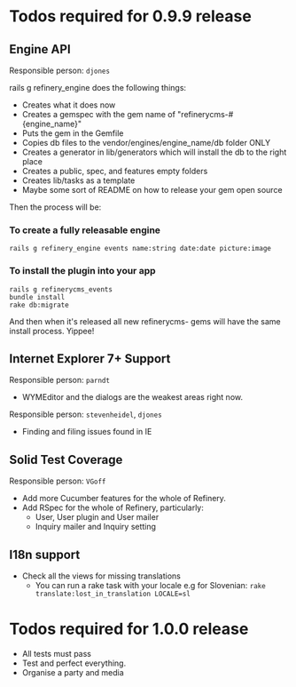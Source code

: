 # Todos required for 0.9.9 release

## Engine API

Responsible person: ``djones``

rails g refinery_engine does the following things:

- Creates what it does now
- Creates a gemspec with the gem name of "refinerycms-#{engine_name}"
- Puts the gem in the Gemfile
- Copies db files to the vendor/engines/engine_name/db folder ONLY
- Creates a generator in lib/generators which will install the db to the right place
- Creates a public, spec, and features empty folders
- Creates lib/tasks as a template
- Maybe some sort of README on how to release your gem open source

Then the process will be:

### To create a fully releasable engine

    rails g refinery_engine events name:string date:date picture:image

### To install the plugin into your app

    rails g refinerycms_events
    bundle install
    rake db:migrate

And then when it's released all new refinerycms- gems will have the same install process. Yippee!

## Internet Explorer 7+ Support

Responsible person: ``parndt``

* WYMEditor and the dialogs are the weakest areas right now.

Responsible person: ``stevenheidel``, ``djones``

* Finding and filing issues found in IE

## Solid Test Coverage

Responsible person: ``VGoff``

* Add more Cucumber features for the whole of Refinery.
* Add RSpec for the whole of Refinery, particularly:
  - User, User plugin and User mailer
  - Inquiry mailer and Inquiry setting

## I18n support

* Check all the views for missing translations
  - You can run a rake task with your locale e.g for Slovenian:
  ``rake translate:lost_in_translation LOCALE=sl``

# Todos required for 1.0.0 release

* All tests must pass
* Test and perfect everything.
* Organise a party and media
